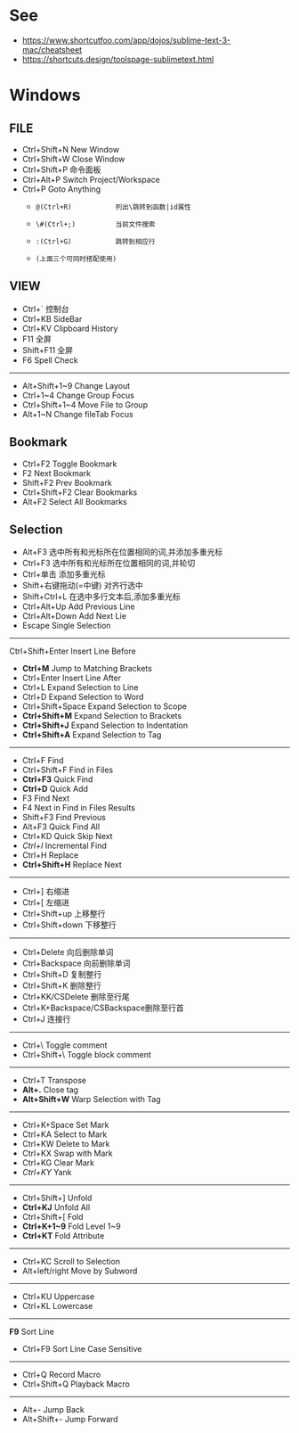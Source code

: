 # See

- <https://www.shortcutfoo.com/app/dojos/sublime-text-3-mac/cheatsheet>
- <https://shortcuts.design/toolspage-sublimetext.html>

# Windows

## FILE

- Ctrl+Shift+N                New Window
- Ctrl+Shift+W                Close Window
- Ctrl+Shift+P                命令面板
- Ctrl+Alt+P                  Switch Project/Workspace
- Ctrl+P                      Goto Anything
    -     @(Ctrl+R)           列出\跳转到函数|id属性
    -     \#(Ctrl+;)          当前文件搜索
    -     :(Ctrl+G)           跳转到相应行
    -     (上面三个可同时搭配使用)

## VIEW

- Ctrl+`                      控制台
- Ctrl+KB                     SideBar
- Ctrl+KV                     Clipboard History
- F11                         全屏
- Shift+F11                   全屏
- F6                          Spell Check

---

- Alt+Shift+1~9               Change Layout
- Ctrl+1~4                    Change Group Focus
- Ctrl+Shift+1~4              Move File to Group
- Alt+1~N                     Change fileTab Focus

## Bookmark

- Ctrl+F2                     Toggle Bookmark
- F2                          Next Bookmark
- Shift+F2                    Prev Bookmark
- Ctrl+Shift+F2               Clear Bookmarks
- Alt+F2                      Select All Bookmarks

## Selection

- Alt+F3                      选中所有和光标所在位置相同的词,并添加多重光标
- Ctrl+F3                     选中所有和光标所在位置相同的词,并轮切
- Ctrl+单击                    添加多重光标
- Shift+右键拖动(=中键)         对齐行选中
- Shift+Ctrl+L                在选中多行文本后,添加多重光标
- Ctrl+Alt+Up                 Add Previous Line
- Ctrl+Alt+Down               Add Next Lie
- Escape                      Single Selection

---

Ctrl+Shift+Enter            Insert Line Before
- __Ctrl+M__                  Jump to Matching Brackets
- Ctrl+Enter                  Insert Line After
- Ctrl+L                      Expand Selection to Line
- Ctrl+D                      Expand Selection to Word
- Ctrl+Shift+Space            Expand Selection to Scope
- __Ctrl+Shift+M__            Expand Selection to Brackets
- __Ctrl+Shift+J__            Expand Selection to Indentation
- __Ctrl+Shift+A__            Expand Selection to Tag

---

- Ctrl+F                      Find
- Ctrl+Shift+F                Find in Files
- __Ctrl+F3__                 Quick Find
- __Ctrl+D__                  Quick Add
- F3                          Find Next
- F4                          Next in Find in Files Results
- Shift+F3                    Find Previous
- Alt+F3                      Quick Find All
- Ctrl+KD                     Quick Skip Next
- _Ctrl+I_                  Incremental Find
- Ctrl+H                      Replace
- __Ctrl+Shift+H__            Replace Next

---

- Ctrl+]                      右缩进
- Ctrl+[                      左缩进
- Ctrl+Shift+up               上移整行
- Ctrl+Shift+down             下移整行

---

- Ctrl+Delete                 向后删除单词
- Ctrl+Backspace              向前删除单词
- Ctrl+Shift+D                复制整行
- Ctrl+Shift+K                删除整行
- Ctrl+KK/CSDelete            删除至行尾
- Ctrl+K+Backspace/CSBackspace删除至行首
- Ctrl+J                      连接行

---

- Ctrl+\                      Toggle comment
- Ctrl+Shift+\                Toggle block comment

---

- Ctrl+T                      Transpose
- __Alt+.__                   Close tag
- __Alt+Shift+W__             Warp Selection with Tag

---

- Ctrl+K+Space                Set Mark
- Ctrl+KA                     Select to Mark
- Ctrl+KW                     Delete to Mark
- Ctrl+KX                     Swap with Mark
- Ctrl+KG                     Clear Mark
- _Ctrl+KY_                 Yank

---

- Ctrl+Shift+]                Unfold
- __Ctrl+KJ__                 Unfold All
- Ctrl+Shift+[                Fold
- __Ctrl+K+1~9__              Fold Level 1~9
- __Ctrl+KT__                 Fold Attribute

---

- Ctrl+KC                     Scroll to Selection
- Alt+left/right              Move by Subword

---

- Ctrl+KU                     Uppercase
- Ctrl+KL                     Lowercase

---

__F9__                      Sort Line
- Ctrl+F9                     Sort Line Case Sensitive

---

- Ctrl+Q                      Record Macro
- Ctrl+Shift+Q                Playback Macro

---

- Alt+-                       Jump Back
- Alt+Shift+-                 Jump Forward